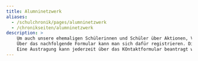 ```yaml
---
title: Alumninetzwerk
aliases:
  - /schulchronik/pages/alumninetzwerk
  - /chronikseiten/alumninetzwerk
description: >
    Um auch unsere ehemaligen Schülerinnen und Schüler über Aktionen, Veranstaltungen und Neuigkeiten aus dem Schulleben zu informieren sowie zur Planung von gemeinsamen Veranstaltungen in Kontakt bleiben zu können, wurde ein Alumni-Newsletter eingerichtet.
    Über das nachfolgende Formular kann man sich dafür registrieren. Die E-Mail-Adressen werden aussschließich zur Kontaktaufnahme sowie zum Versenden von Neuigkeiten in unregelmäßigen Zeiträumen eingesetzt.
    Eine Austragung kann jederzeit über das KOntaktformular beantragt werden.
---
```


